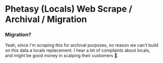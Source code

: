 # Phetasy (Locals) Web Scrape / Archival / Migration

### Migration?

Yeah, since I'm scraping this for archival purposes, no reason we can't build on this data a locals replacement.  I hear a lot of complaints about locals, and might be good money in scalping their customers :eyes:.